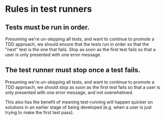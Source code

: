 # Rules in test runners

## Tests must be run in order.

Presuming we're un-skipping all tests, and want to continue to promote a TDD approach, we should ensure that the tests run in order so that the "next" test is the one that fails. Stop as soon as the first test fails so that a user is only presented with one error message.

## The test runner must stop once a test fails.

Presuming we're un-skipping all tests, and want to continue to promote a TDD approach, we should stop as soon as the first test fails so that a user is only presented with one error message, and not overwhelmed. 

This also has the benefit of meaning test-running will happen quicker on solutions in an earlier stage of being developed (e.g. when a user is just trying to make the first test pass).
